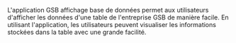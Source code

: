 L'application GSB affichage base de données permet aux utilisateurs d'afficher les données d'une table de l'entreprise GSB de manière facile. En utilisant l'application, les utilisateurs peuvent visualiser les informations stockées dans la table avec une grande facilité.
